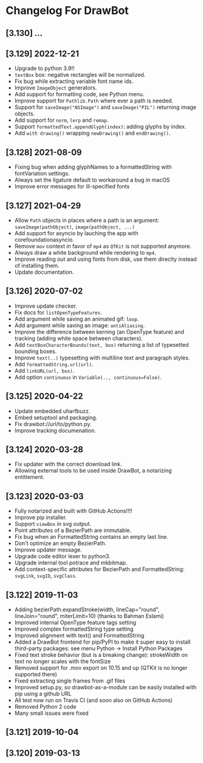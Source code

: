 # Changelog For DrawBot

## [3.130] ...

## [3.129] 2022-12-21

- Upgrade to python 3.9!!
- `textBox` box: negative rectangles will be normalized.
- Fix bug while extracting variable font name ids.
- Improve `ImageObject` generators.
- Add support for formatting code, see Python menu.
- Improve support for `Pathlib.Path` where ever a path is needed.
- Support for `saveImage("NSImage")` and `saveImage("PIL")` returning image objects.
- Add support for `norm`, `lerp` and `remap`.
- Support `formattedText.appendGlyph(index)`: adding glyphs by index.
- Add `with drawing()` wrapping `newDrawing()` and `endDrawing()`.


## [3.128] 2021-08-09

- Fixing bug when adding glyphNames to a formattedString with fontVariation settings.
- Always set the ligature default to workaround a bug in macOS
- Improve error messages for ill-specified fonts 

## [3.127] 2021-04-29

- Allow `Path` objects in places where a path is an argument: `saveImage(pathObject)`, `image(pathObject, ...)` 
- Add support for asyncio by lauching the app with corefoundationasyncio.
- Remove `mov` context in favor of `mp4` as `QTKit` is not supported anymore.
- Always draw a white background while rendering to `mp4`.
- Improve reading out and using fonts from disk, use them direclty instead of installing them.
- Update documentation.

## [3.126] 2020-07-02

- Improve update checker.
- Fix docs for `listOpenTypeFeatures`.
- Add argument while saving an animated gif: `loop`.
- Add argument while saving an image: `antiAliasing`.
- Improve the difference between kerning (an OpenType feature) and tracking (adding white space between characters).
- Add `textBoxCharacterBounds(text, box)` returning a list of typesetted bounding boxes.
- Improve `text(..)` typesetting with multiline text and paragraph styles.
- Add `formattedString.url(url)`.
- Add `linkURL(url, box)`. 
- Add option `continuous` in `Variable(.., continuous=False)`.

## [3.125] 2020-04-22

- Update embedded uharfbuzz.
- Embed setuptool and packaging.
- Fix drawbot://url/to/python.py.
- Improve tracking documenation.

## [3.124] 2020-03-28

- Fix updater with the correct download link.
- Allowing external tools to be used inside DrawBot, a notarizing entitlement.

## [3.123] 2020-03-03

- Fully notarized and built with GitHub Actions!!!!
- Improve pip installer.
- Support `viewBox` in svg output.
- Point attributes of a BezierPath are immutable.
- Fix bug when an FormattedString contains an empty last line.
- Don't optimize an empty BezierPath.
- Improve updater message.
- Upgrade code editor lexer to python3.
- Upgrade internal tool potrace and mkbitmap.
- Add context-specific attributes for BezierPath and FormattedString: `svgLink`, `svgID`, `svgClass`.

## [3.122] 2019-11-03

- Adding bezierPath.expandStroke(width, lineCap="round", lineJoin="round", miterLimit=10) (thanks to Bahman Eslami)
- Improved internal OpenType feature tags setting
- Improved complex formattedString type setting
- Improved alignment with text() and FormattedString
- Added a DrawBot frontend for pip/PyPI to make it super easy to install third-party packages: see menu Python -> Install Python Packages
- Fixed text stroke behavior (but is a breaking change): strokeWidth on text no longer scales with the fontSize
- Removed support for .mov export on 10.15 and up (QTKit is no longer supported there)
- Fixed extracting single frames from .gif files
- Improved setup.py, so drawbot-as-a-module can be easily installed with pip using a github URL
- All test now run on Travis CI (and soon also on GitHub Actions)
- Removed Python 2 code
- Many small issues were fixed

## [3.121] 2019-10-04


## [3.120] 2019-03-13
